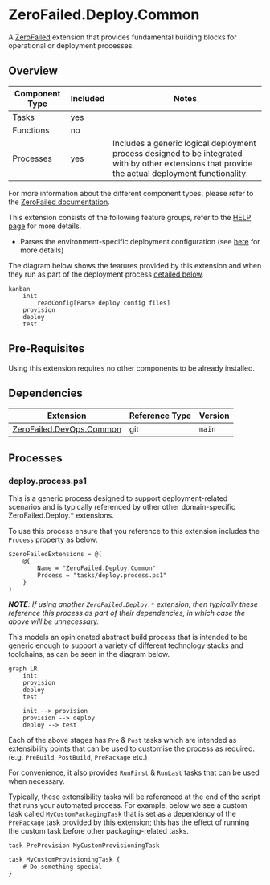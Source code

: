 # ZeroFailed.Deploy.Common

A [ZeroFailed](https://github.com/zerofailed/ZeroFailed) extension that provides fundamental building blocks for operational or deployment processes.

## Overview

| Component Type | Included | Notes                                                                                                                                              |
| -------------- | -------- | -------------------------------------------------------------------------------------------------------------------------------------------------- |
| Tasks          | yes      |                                                                                                                                                    |
| Functions      | no       |                                                                                                                                                    |
| Processes      | yes      | Includes a generic logical deployment process designed to be integrated with by other extensions that provide the actual deployment functionality. |

For more information about the different component types, please refer to the [ZeroFailed documentation](https://github.com/zerofailed/ZeroFailed/blob/main/README.md#extensions).

This extension consists of the following feature groups, refer to the [HELP page](./HELP.md) for more details.

- Parses the environment-specific deployment configuration (see [here](https://github.com/corvus-dotnet/Corvus.deployment#configuration-tooling) for more details)

The diagram below shows the features provided by this extension and when they run as part of the deployment process [detailed below](#processes).

```mermaid
kanban
    init
        readConfig[Parse deploy config files]
    provision
    deploy
    test
```

## Pre-Requisites

Using this extension requires no other components to be already installed.

## Dependencies

| Extension                                                                          | Reference Type | Version |
| ---------------------------------------------------------------------------------- | -------------- | ------- |
| [ZeroFailed.DevOps.Common](https://github.com/zerofailed/ZeroFailed.DevOps.Common) | git            | `main`  |

## Processes

### deploy.process.ps1

This is a generic process designed to support deployment-related scenarios and is typically referenced by other other domain-specific ZeroFailed.Deploy.* extensions.

To use this process ensure that you reference to this extension includes the `Process` property as below:

```
$zeroFailedExtensions = @(
    @{
        Name = "ZeroFailed.Deploy.Common"
        Process = "tasks/deploy.process.ps1"
    }
)
```

***NOTE**: If using another `ZeroFailed.Deploy.*` extension, then typically these reference this process as part of their dependencies, in which case the above will be unnecessary.*

This models an opinionated abstract build process that is intended to be generic enough to support a variety of different technology stacks and toolchains, as can be seen in the diagram below.

```mermaid
graph LR
    init
    provision
    deploy
    test

    init --> provision
    provision --> deploy
    deploy --> test
```

Each of the above stages has `Pre` & `Post` tasks which are intended as extensibility points that can be used to customise the process as required. (e.g. `PreBuild`, `PostBuild`, `PrePackage` etc.)

For convenience, it also provides `RunFirst` & `RunLast` tasks that can be used when necessary.

Typically, these extensibility tasks will be referenced at the end of the script that runs your automated process. For example, below we see a custom task called `MyCustomPackagingTask` that is set as a dependency of the `PrePackage` task provided by this extension; this has the effect of running the custom task before other packaging-related tasks.

```
task PreProvision MyCustomProvisioningTask

task MyCustomProvisioningTask {
    # Do something special
}
```